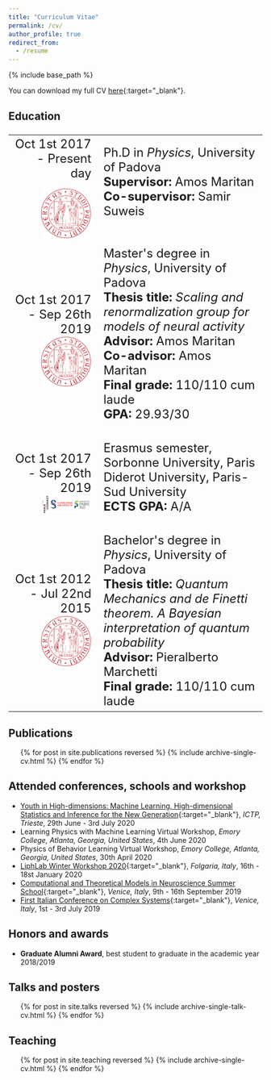 ```yaml
---
title: "Curriculum Vitae"
permalink: /cv/
author_profile: true
redirect_from:
  - /resume
---
```


{% include base_path %}

You can download my full CV [here](/files/CV.pdf){:target="_blank"}<!--_-->.


## Education
<font size="5">
<table>
  <tr>
    <td width="35%"><div align="right">Oct 1st 2017 - Present day<br>
	  <img src='/images/unipd.png' style="padding-top: 15px;" width="100"></div></td>
    <td width="65%">Ph.D in <i>Physics</i>, University of Padova<br>
	 <b>Supervisor:</b> Amos Maritan<br>
		   <b>Co-supervisor:</b> Samir Suweis<br><br>
   </td>
  </tr>
  <tr>
    <td width="35%"><div align="right">Oct 1st 2017 - Sep 26th 2019<br>
		<img src="/images/unipd.png" width="100"></div></td>
		<td width="65%">Master's degree in <i>Physics</i>, University of Padova<br>
      <b>Thesis title:</b> <i>Scaling and renormalization group for models of neural activity</i><br>
	 		<b>Advisor:</b> Amos Maritan<br>
      <b>Co-advisor:</b> Amos Maritan<br>
      <b>Final grade:</b> 110/110 cum laude<br>
      <b>GPA:</b> 29.93/30<br><br>
    </td>
  </tr>
  <tr>
    <td width="35%"><div align="right">Oct 1st 2017 - Sep 26th 2019<br>
		<img src="/images/logo_paris.png" width="100"></div></td>
		<td width="65%">Erasmus semester, Sorbonne University, Paris Diderot University, Paris-Sud University<br>
      <b>ECTS GPA:</b> A/A<br><br>
    </td>
  </tr>
  <tr>
    <td width="35%"><div align="right">Oct 1st 2012 - Jul 22nd 2015<br>
			<img src="/images/unipd.png" width="100"></div></td>
		<td width="65%">Bachelor's degree in <i>Physics</i>, University of Padova<br>
      <b>Thesis title:</b> <i>Quantum Mechanics and de Finetti theorem. A Bayesian interpretation of quantum probability</i><br>
	 		<b>Advisor:</b> Pieralberto Marchetti<br>
      <b>Final grade:</b> 110/110 cum laude<br>
    </td>
  </tr>
</table>
</font>

## Publications
  <ul>{% for post in site.publications reversed %}
    {% include archive-single-cv.html %}
  {% endfor %}</ul>


## Attended conferences, schools and workshop
* [Youth in High-dimensions: Machine Learning, High-dimensional Statistics and Inference for the New Generation](http://indico.ictp.it/event/9409/){:target="_blank"}<!--_-->, *ICTP, Trieste*, 29th June - 3rd July 2020
* Learning Physics with Machine Learning Virtual Workshop, *Emory College, Atlanta, Georgia, United States*, 4th June 2020
* Physics of Behavior Learning Virtual Workshop, *Emory College, Atlanta, Georgia, United States*, 30th April 2020
* [LiphLab Winter Workshop 2020](https://www.liphlab.com/workshops/winter-workshop-2020/){:target="_blank"}<!--_-->, *Folgaria, Italy*, 16th - 18st January 2020
* [Computational and Theoretical Models in Neuroscience Summer School](https://liphlab.github.io/ContamiNeuro/){:target="_blank"}<!--_-->, *Venice, Italy*, 9th - 16th September 2019
* [First Italian Conference on Complex Systems](http://italy.cssociety.org/index.php/ccs-italy-2019/){:target="_blank"}<!--_-->, *Venice, Italy*, 1st - 3rd July 2019


## Honors and awards
* **Graduate Alumni Award**, best student to graduate in the academic year 2018/2019

## Talks and posters
  <ul>{% for post in site.talks reversed %}
    {% include archive-single-talk-cv.html %}
  {% endfor %}</ul>

## Teaching
  <ul>{% for post in site.teaching reversed %}
    {% include archive-single-cv.html %}
  {% endfor %}</ul>
